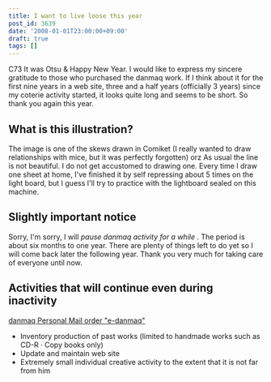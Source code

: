 ```yaml
---
title: I want to live loose this year
post_id: 3639
date: '2008-01-01T23:00:00+09:00'
draft: true
tags: []
---
```


C73 It was Otsu & Happy New Year. I would like to express my sincere gratitude to those who purchased the danmaq work. If I think about it for the first nine years in a web site, three and a half years (officially 3 years) since my coterie activity started, it looks quite long and seems to be short. So thank you again this year.

## What is this illustration?

The image is one of the skews drawn in Comiket (I really wanted to draw relationships with mice, but it was perfectly forgotten) orz As usual the line is not beautiful. I do not get accustomed to drawing one. Every time I draw one sheet at home, I've finished it by self repressing about 5 times on the light board, but I guess I'll try to practice with the lightboard sealed on this machine.

## Slightly important notice

Sorry, I'm sorry, I will _pause danmaq activity for a while_ . The period is about six months to one year. There are plenty of things left to do yet so I will come back later the following year. Thank you very much for taking care of everyone until now.

## Activities that will continue even during inactivity

[danmaq Personal Mail order "e-danmaq"](http://e.danmaq.com/)

*   Inventory production of past works (limited to handmade works such as CD-R · Copy books only)
*   Update and maintain web site
*   Extremely small individual creative activity to the extent that it is not far from him
